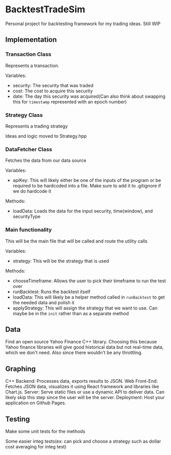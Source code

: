 # BacktestTradeSim
Personal project for backtesting framework for my trading ideas. Still WIP

## Implementation
### Transaction Class
Represents a transaction.

Variables:
* security: The security that was traded
* cost: The cost to acquire this security
* date: The day this security was acquired(Can also think about swapping this for `timestamp` represented with an epoch number)
### Strategy Class
Represents a trading strategy

Ideas and logic moved to Strategy.hpp

### DataFetcher Class
Fetches the data from our data source

Variables:
* apiKey: This will likely either be one of the inputs of the program or be required to be hardcoded into a file. Make sure to add it to .gitignore if we do hardcode it

Methods:
* loadData: Loads the data for the input security, time(window), and securityType

### Main functionality
This will be the main file that will be called and route the utility calls

Variables:
* strategy: This will be the strategy that is used

Methods:
* chooseTimeframe: Allows the user to pick their timeframe to run the test over
* runBacktest: Runs the backtest itself
* loadData: This will likely be a helper method called in `runBacktest` to get the needed data and polish it
* applyStrategy: This will assign the strategy that we want to use. Can maybe be in the `init` rather than as a separate method

## Data
Find an open source Yahoo Finance C++ library. Choosing this because Yahoo finance libraries will give good historical data but not real-time data, which we don't need. Also since there wouldn't be any throttling.

## Graphing
C++ Backend: Processes data, exports results to JSON.
Web Front-End: Fetches JSON data, visualizes it using React framework and libraries like Chart.js.
Server: Serve static files or use a dynamic API to deliver data. Can likely skip this step since the user will be the server.
Deployment: Host your application on Github Pages.

## Testing
Make some unit tests for the methods

Some easier integ tests(ex: can pick and choose a strategy such as dollar cost averaging for integ test)
